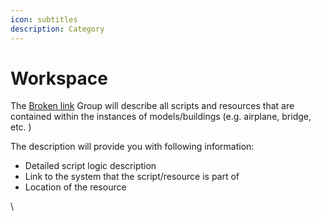 ```yaml
---
icon: subtitles
description: Category
---
```


# Workspace

The [Broken link](broken-reference "mention") Group will describe all scripts and resources that are contained within the instances of models/buildings (e.g. airplane, bridge, etc. )

The description will provide you with following information:

* Detailed script logic description
* Link to the system that the script/resource is part of
* Location of the resource



\


